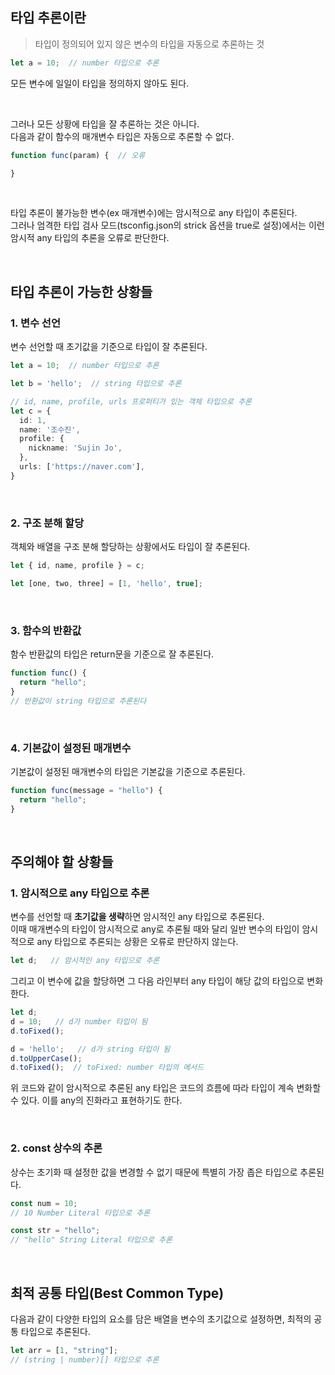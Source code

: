 ## 타입 추론이란

> 타입이 정의되어 있지 않은 변수의 타입을 자동으로 추론하는 것

```typescript
let a = 10;  // number 타입으로 추론
```
모든 변수에 일일이 타입을 정의하지 않아도 된다.

<br />

그러나 모든 상황에 타입을 잘 추론하는 것은 아니다. <br />
다음과 같이 함수의 매개변수 타입은 자동으로 추론할 수 없다.
```typescript
function func(param) {  // 오류

}
```

<br />

타입 추론이 불가능한 변수(ex 매개변수)에는 암시적으로 any 타입이 추론된다. <br />
그러나 엄격한 타입 검사 모드(tsconfig.json의 strick 옵션을 true로 설정)에서는 이런 암시적 any 타입의 추론을 오류로 판단한다.

<br />

## 타입 추론이 가능한 상황들
### 1. 변수 선언
변수 선언할 때 초기값을 기준으로 타입이 잘 추론된다.

```typescript
let a = 10;  // number 타입으로 추론

let b = 'hello';  // string 타입으로 추론

// id, name, profile, urls 프로퍼티가 있는 객체 타입으로 추론
let c = {
  id: 1,
  name: '조수진',
  profile: {
    nickname: 'Sujin Jo',
  },
  urls: ['https://naver.com'],
}
```

<br />

### 2. 구조 분해 할당
객체와 배열을 구조 분해 할당하는 상황에서도 타입이 잘 추론된다.

```typescript
let { id, name, profile } = c;

let [one, two, three] = [1, 'hello', true];
```

<br />

### 3. 함수의 반환값
함수 반환값의 타입은 return문을 기준으로 잘 추론된다.

```typescript
function func() {
  return "hello";
}
// 반환값이 string 타입으로 추론된다
```

<br />

### 4. 기본값이 설정된 매개변수
기본값이 설정된 매개변수의 타입은 기본값을 기준으로 추론된다.

```typescript
function func(message = "hello") {
  return "hello";
}
```

<br />

## 주의해야 할 상황들
### 1. 암시적으로 any 타입으로 추론
변수를 선언할 때 <b>초기값을 생략</b>하면 암시적인 any 타입으로 추론된다. <br />
이때 매개변수의 타입이 암시적으로 any로 추론될 때와 달리 일반 변수의 타입이 암시적으로 any 타입으로 추론되는 상황은 오류로 판단하지 않는다.

```typescript
let d;   // 암시적인 any 타입으로 추론
```
그리고 이 변수에 값을 할당하면 그 다음 라인부터 any 타입이 해당 값의 타입으로 변화한다.
```typescript
let d;
d = 10;   // d가 number 타입이 됨
d.toFixed();

d = 'hello';   // d가 string 타입이 됨
d.toUpperCase();
d.toFixed();  // toFixed: number 타입의 메서드
```
위 코드와 같이 암시적으로 추론된 any 타입은 코드의 흐름에 따라 타입이 계속 변화할 수 있다. 이를 any의 진화라고 표현하기도 한다.

<br />

### 2. const 상수의 추론
상수는 초기화 때 설정한 값을 변경할 수 없기 때문에 특별히 가장 좁은 타입으로 추론된다.

```typescript
const num = 10;
// 10 Number Literal 타입으로 추론

const str = "hello";
// "hello" String Literal 타입으로 추론
```

<br />

## 최적 공통 타입(Best Common Type)
다음과 같이 다양한 타입의 요소를 담은 배열을 변수의 초기값으로 설정하면, 최적의 공통 타입으로 추론된다.
```typescript
let arr = [1, "string"];
// (string | number)[] 타입으로 추론
```
